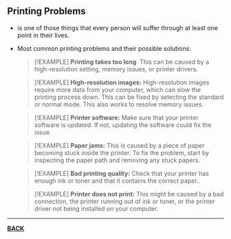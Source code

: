## Printing Problems
- is one of those things that every person will suffer through at least one point in their lives.
- Most common printing problems and their possible solutions:
	>[!EXAMPLE] **Printing takes too long** 
	>This can be caused by a high-resolution setting, memory issues, or printer drivers.
	
	>[!EXAMPLE] **High-resolution images:**
	>High-resolution images require more data from your computer, which can slow the printing process down. This can be fixed by selecting the standard or normal mode. This also works to resolve memory issues.
	
	>[!EXAMPLE] **Printer software:**
	>Make sure that your printer software is updated. If not, updating the software could fix the issue.
	
	>[!EXAMPLE] **Paper jams:**
	>This is caused by a piece of paper becoming stuck inside the printer. To fix the problem, start by inspecting the paper path and removing any stuck papers.
	
	>[!EXAMPLE] **Bad printing quality:**
	>Check that your printer has enough ink or toner and that it contains the correct paper..
	
	>[!EXAMPLE] **Printer does not print:**
	>This might be caused by a bad connection, the printer running out of ink or toner, or the printer driver not being installed on your computer.
	
---

**[BACK](INTCOMMidtermCh6.md)**